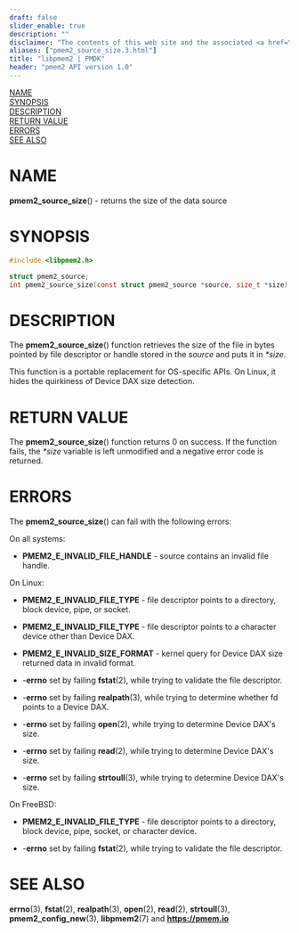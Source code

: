 ```yaml
---
draft: false
slider_enable: true
description: ""
disclaimer: "The contents of this web site and the associated <a href=\"https://github.com/pmem\">GitHub repositories</a> are BSD-licensed open source."
aliases: ["pmem2_source_size.3.html"]
title: "libpmem2 | PMDK"
header: "pmem2 API version 1.0"
---
```


[comment]: <> (SPDX-License-Identifier: BSD-3-Clause)
[comment]: <> (Copyright 2019-2023, Intel Corporation)

[comment]: <> (pmem2_source_size.3 -- man page for pmem2_source_size)

[NAME](#name)<br />
[SYNOPSIS](#synopsis)<br />
[DESCRIPTION](#description)<br />
[RETURN VALUE](#return-value)<br />
[ERRORS](#errors)<br />
[SEE ALSO](#see-also)<br />

# NAME #

**pmem2_source_size**() - returns the size of the data source

# SYNOPSIS #

```c
#include <libpmem2.h>

struct pmem2_source;
int pmem2_source_size(const struct pmem2_source *source, size_t *size);
```

# DESCRIPTION #

The **pmem2_source_size**() function retrieves the size of the file
in bytes pointed by file descriptor or handle stored in the *source* and puts
it in *\*size*.

This function is a portable replacement for OS-specific APIs.
On Linux, it hides the quirkiness of Device DAX size detection.

# RETURN VALUE #

The **pmem2_source_size**() function returns 0 on success.
If the function fails, the *\*size* variable is left unmodified
and a negative error code is returned.

# ERRORS #

The **pmem2_source_size**() can fail with the following errors:

On all systems:

* **PMEM2_E_INVALID_FILE_HANDLE** - source contains an invalid file handle.

On Linux:

* **PMEM2_E_INVALID_FILE_TYPE** - file descriptor points to a directory,
block device, pipe, or socket.

* **PMEM2_E_INVALID_FILE_TYPE** - file descriptor points to a character
device other than Device DAX.

* **PMEM2_E_INVALID_SIZE_FORMAT** - kernel query for Device DAX size
returned data in invalid format.

* -**errno** set by failing **fstat**(2), while trying to validate the file
descriptor.

* -**errno** set by failing **realpath**(3), while trying to determine whether
fd points to a Device DAX.

* -**errno** set by failing **open**(2), while trying to determine Device DAX's
size.

* -**errno** set by failing **read**(2), while trying to determine Device DAX's
size.

* -**errno** set by failing **strtoull**(3), while trying to determine
Device DAX's size.

On FreeBSD:

* **PMEM2_E_INVALID_FILE_TYPE** - file descriptor points to a directory,
block device, pipe, socket, or character device.

* -**errno** set by failing **fstat**(2), while trying to validate the file
descriptor.

# SEE ALSO #

**errno**(3),  **fstat**(2), **realpath**(3), **open**(2), **read**(2),
**strtoull**(3), **pmem2_config_new**(3), **libpmem2**(7)
and **<https://pmem.io>**
